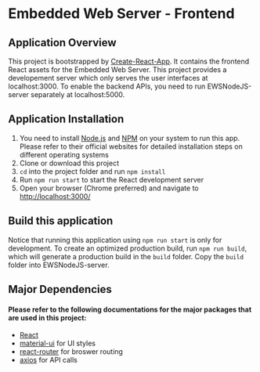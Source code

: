 # Embedded Web Server - Frontend
## Application Overview
This project is bootstrapped by [Create-React-App](https://github.com/facebook/create-react-app). It contains the frontend React assets for the Embedded Web Server. This project provides a developement server which only serves the user interfaces at localhost:3000. To enable the backend APIs, you need to run EWSNodeJS-server separately at localhost:5000. 

## Application Installation
1. You need to install [Node.js](https://nodejs.org/en/) and [NPM](https://www.npmjs.com/) on your system to run this app. Please refer to their official websites for detailed installation steps on different operating systems
2. Clone or download this project
3. ```cd``` into the project folder and run ```npm install```
4. Run ```npm run start``` to start the React development server
5. Open your browser (Chrome preferred) and navigate to [http://localhost:3000/](http://localhost:3000/)

## Build this application
Notice that running this application using ```npm run start``` is only for development. To create an optimized production build, run ```npm run build```, which will generate a production build in the ```build``` folder. Copy the ```build``` folder into EWSNodeJS-server.

## Major Dependencies
#### Please refer to the following documentations for the major packages that are used in this project:  
*  [React](https://reactjs.org/)  
*  [material-ui](https://material-ui.com/) for UI styles  
*  [react-router](https://github.com/ReactTraining/react-router) for broswer routing  
*  [axios](https://github.com/axios/axios) for API calls  
